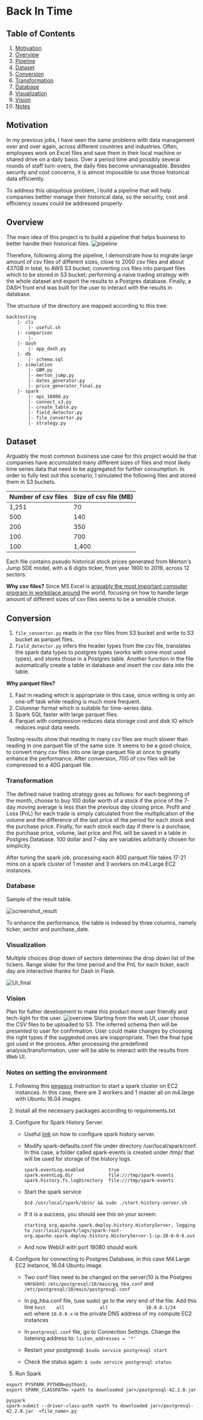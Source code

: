 # Back In Time

## Table of Contents

1. [Motivation](#motivation)
2. [Overview](#overview)
3. [Pipeline](#pipeline)
4. [Dataset](#dataset)
5. [Conversion](#conversionn)
6. [Transformation](#transformation)
7. [Database](#database)
8. [Visualization](#visualization)
9. [Vision](#vision)
10. [Notes](#notes-on-setting-the-environment)

## Motivation
In my previous jobs, I have seen the same problems with data management over and over again, 
across different countries and industries. Often, employees work on Excel files 
and save them in their local machine or shared drive on a daily basis. 
Over a period time and possibly several rounds of staff turn-overs,
the daily files become unmanageable. Besides security and cost concerns, 
it is almost impossible to use those historical data efficiently. 

To address this ubiquitous problem, I build a pipeline that will help companies bettter manage their historical data, 
so the security, cost and efficiency issues could be addressed properly.


## Overview
The main idea of this project is to build a pipeline that helps business to better handle their historical files.
![pipeline](static/pipeline.png)

Therefore, following along the pipeline, I demonstrate how to migrate large amount of csv files of different sizes, 
close to 2000 csv files and about 437GB in total, to AWS S3 bucket; 
converting cvs files into parquet files which to be stored in S3 bucket; performing a naive trading strategy with the whole dataset and 
export the results to a Postgres database. Finally, a DASH front end was built for the user to interact with the results in database.

The structure of the directory are mapped according to this tree:
```
backtesting
    |- cli
        |- useful.sh
    |- comparison
        |-
    |- dash
        |- app_dash.py
    |- db
        |- schema.sql
    |- simulation
        |- GBM.py
        |- merton_jump.py
        |- dates_generator.py
        |- price_generator_final.py
    |- spark
        |- api_18080.py
        |- connect_s3.py
        |- create_table.py
        |- field_detector.py
        |- file_convertor.py
        |- strategy.py
```


## Dataset
Arguably the most common business use case for this project would be that companies have accumulated 
many different sizes of files and most likely time series data that need to be aggregated for further consumption.
In order to fully test out this scenario, I simulated the following files and stored them in S3 buckets. 

|Number of csv files|Size of csv file (MB)|
|---|---|
|1,251|70|
|500|140|
|200|350|
|100|700|
|100|1,400|

Each file contains pseudo historical stock prices generated from Merton's Jump SDE model, with a 6 digits ticker, from year 1900 to 2019,
across 12 sectors. 

**Why csv files?**
Since MS Excel is [arguably the most important computer program in workplace around](https://www.investopedia.com/articles/personal-finance/032415/importance-excel-business.asp) the world, 
focusing on how to handle large amount of different sizes of csv files seems to be a sensible choice.



## Conversion
1. ```file_convertor.py``` reads in the csv files from S3 bucket and write to S3 bucket as parquet files.
2. ```field_detector.py``` infers the header types from the csv file, translates the spark data types to postgres types (works with some most used types), 
and stores those in a Postgres table. Another function in the file automatically create a table in database and insert the 
csv data into the table. 

**Why parquet files?**
1. Fast in reading which is appropriate in this case, since writing is only an one-off task while reading is much more frequent.
2. Columnar format which is suitable for time-series data.
3. Spark SQL faster with large parquet files.
4. Parquet with compression reduces data storage cost and disk IO which reduces input data needs.

Testing results show that reading in many csv files are much slower than reading in one parquet file of the same size.
It seems to be a good choice, to convert many csv files into one large parquet file at once to greatly enhance the performance.
After conversion, 70G of csv files will be compressed to a 40G parquet file.

### Transformation
The defined naïve trading strategy goes as follows: for each beginning of the month, choose to buy 100 dollar worth of a stock
if the price of the 7-day moving average is less than the previous day closing price. Profit and Loss (PnL) for each trade is simply calculated 
from the multiplication of the volume and the difference of the last price of the period for each stock and the purchase price.
Finally, for each stock each day if there is a purchase, the purchase price, volume, last price and PnL will be
saved in a table in Postgres Database.  100 dollar and 7-day are variables arbitrarily chosen for simplicity.

After tuning the spark job, processing each 40G parquet file takes 17-21 mins on a spark cluster of 1 master and 3 workers on m4.Large EC2 instances.

### Database
Sample of the result table.

![screenshot_result](static/ScreenShot_Results.png)

To enhance the performance, the table is indexed by three columns, namely ticker, sector and purchase_date.

### Visualization
Multiple choices drop down of sectors determines the drop down list of the tickers.
Range slider for the time period and the PnL for each ticker, each day are interactive thanks for Dash in Flask.

![UI_final](static/UI_final.png)

### Vision

Plan for futher development to make this product more user friendly and tech-light for the user.
![overview](static/overview.png)
Starting from the web UI, user choose the CSV files to be uploaded to S3. The inferred schema then will be presented to user for confirmation.
User could make changes by choosing the right types if the suggested ones are inappropriate. Then the final type got used in the process.
After processing the predefined analysis/transformation, user will be able to interact with the results from Web UI. 

 


### Notes on setting the environment

1. Following this [pegasus](https://blog.insightdatascience.com/how-to-get-hadoop-and-spark-up-and-running-on-aws-7a1b0ab55459) 
instruction to start a spark cluster on EC2 instances. In this case, there are 3 workers and 1 master all on m4.large 
with Ubuntu 16.04 images.
2. Install all the necessary packages according to requirements.txt
3. Configure for Spark History Server. 
    - Useful [link](https://www.ibm.com/support/knowledgecenter/en/SS3MQL_1.1.1/management_sym/spark_configuring_history_service.html)
     on how to configure spark history server.
        
    - Modify spark-defaults.conf file under directory /usr/local/spark/conf. In this case, a folder called spark-events is created under /tmp/
    that will be used for storage of the history logs.
        ```
        spark.eventLog.enabled         true
        spark.eventLog.dir             file:///tmp/spark-events
        spark.history.fs.logDirectory  file:///tmp/spark-events
        ```
    - Start the spark service
        ```
        $cd /usr/local/spark/sbin/ && sudo ./start-history-server.sh
        ```
    - If it is a success, you should see this on your screen:
        ```
        starting org.apache.spark.deploy.history.HistoryServer, logging to /usr/local/spark/logs/spark-root-org.apache.spark.deploy.history.HistoryServer-1-ip-10-0-0-6.out
        ```
    - And now WebUI with port 18080 should work
4. Configure for connecting to Postgres Database, in this case M4.Large EC2 instance, 16.04 Ubuntu image.

    - Two conf files need to be changed on the server(10 is the Postgres version): 
        ```/etc/postgresql/10/main/pg_hba.conf``` and ```/etc/postgresql/10/main/postgresql.conf```
    - In pg_hba.conf file, (use sudo) go to the very end of the file. Add this line
    ```host    all             all              10.0.0.1/24            md5```
    where ```10.0.0.x``` is the private DNS address of my compute EC2 instances
    - In ```postgresql.conf``` file, go to Connection Settings. Change the listening address to: 
    ```listen_addresses = '*'```
    - Restart your postgresql: ```$sudo service postgresql start```
    
    - Check the status again:  ```$ sudo service postgresql status```
5. Run Spark 
```
export PYSPARK_PYTHON=python3;
export SPARK_CLASSPATH= <path to downloaded jar>/postgresql-42.2.8.jar

pyspark
spark-submit --driver-class-path <path to downloaded jar>/postgresql-42.2.8.jar  <file_name>.py
```